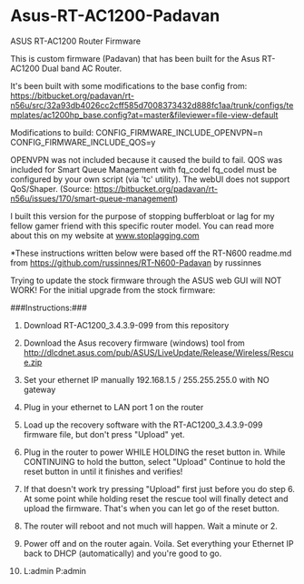 # Asus-RT-AC1200-Padavan

ASUS RT-AC1200 Router Firmware

This is custom firmware (Padavan) that has been built for the Asus RT-AC1200 Dual band AC Router.

It's been built with some modifications to the base config from: https://bitbucket.org/padavan/rt-n56u/src/32a93db4026cc2cff585d7008373432d888fc1aa/trunk/configs/templates/ac1200hp_base.config?at=master&fileviewer=file-view-default

Modifications to build:
CONFIG_FIRMWARE_INCLUDE_OPENVPN=n
CONFIG_FIRMWARE_INCLUDE_QOS=y

OPENVPN was not included because it caused the build to fail.
QOS was included for Smart Queue Management with fq_codel
fq_codel must be configured by your own script (via 'tc' utility).
The webUI does not support QoS/Shaper. (Source: https://bitbucket.org/padavan/rt-n56u/issues/170/smart-queue-management)

I built this version for the purpose of stopping bufferbloat or lag for my fellow gamer friend with this specific router model. You can read more about this on my website at www.stoplagging.com


*These instructions written below were based off the RT-N600 readme.md from https://github.com/russinnes/RT-N600-Padavan by russinnes

Trying to update the stock firmware through the ASUS web GUI will NOT WORK! For the initial upgrade from the stock firmware:

###Instructions:###
1) Download RT-AC1200_3.4.3.9-099 from this repository
2) Download the Asus recovery firmware (windows) tool from http://dlcdnet.asus.com/pub/ASUS/LiveUpdate/Release/Wireless/Rescue.zip 
3) Set your ethernet IP manually 192.168.1.5 / 255.255.255.0 with NO gateway
3) Plug in your ethernet to LAN port 1 on the router

4) Load up the recovery software with the RT-AC1200_3.4.3.9-099 firmware file, but don't press "Upload" yet.

5) Plug in the router to power WHILE HOLDING the reset button in. While CONTINUING to hold the button, select "Upload"
   Continue to hold the reset button in until it finishes and verifies!
   
6) If that doesn't work try pressing "Upload" first just before you do step 6. At some point while holding reset the rescue tool will finally detect and upload the firmware. That's when you can let go of the reset button.
   
7) The router will reboot and not much will happen. Wait a minute or 2. 

8) Power off and on the router again. Voila. Set everything your Ethernet IP back to DHCP (automatically) and you're good to go. 

9) L:admin P:admin

 

  

